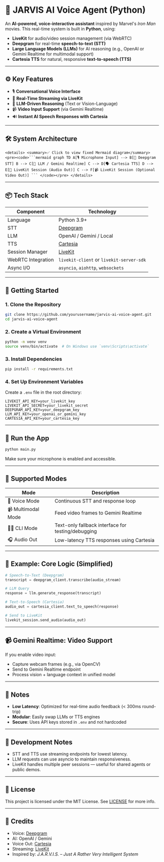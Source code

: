 # 🧠 JARVIS AI Voice Agent (Python)

An **AI-powered, voice-interactive assistant** inspired by Marvel's *Iron Man* movies. This real-time system is built in **Python**, using:

* **LiveKit** for audio/video session management (via WebRTC)
* **Deepgram** for real-time **speech-to-text (STT)**
* **Large Language Models (LLMs)** for AI reasoning (e.g., OpenAI or Gemini Realtime for multimodal support)
* **Cartesia TTS** for natural, responsive **text-to-speech (TTS)**

---

## ⚙️ Key Features

* 🎙️ **Conversational Voice Interface**
* 🔁 **Real-Time Streaming via LiveKit**
* 🧠 **LLM-Driven Reasoning** (Text or Vision-Language)
* 📹 **Video Input Support** (via Gemini Realtime)
* 🔊 **Instant AI Speech Responses with Cartesia**

---

## 🛠️ System Architecture

```mermaid
<details> <summary>✅ Click to view fixed Mermaid diagram</summary> <pre><code>```mermaid graph TD A[🎙️ Microphone Input] --> B[🧠 Deepgram STT] B --> C[🤖 LLM / Gemini Realtime] C --> D[🗣️ Cartesia TTS] D --> E[📡 LiveKit Session (Audio Out)] C --> F[📹 LiveKit Session (Optional Video Out)] ``` </code></pre> </details>
```

---

## 📦 Tech Stack

| Component          | Technology                               |
| ------------------ | ---------------------------------------- |
| Language           | Python 3.9+                              |
| STT                | [Deepgram](https://deepgram.com)         |
| LLM                | OpenAI / Gemini / Local                  |
| TTS                | [Cartesia](https://cartesia.ai)          |
| Session Manager    | [LiveKit](https://livekit.io)            |
| WebRTC Integration | `livekit-client` or `livekit-server-sdk` |
| Async I/O          | `asyncio`, `aiohttp`, `websockets`       |

---

## 🚀 Getting Started

### 1. Clone the Repository

```bash
git clone https://github.com/yourusername/jarvis-ai-voice-agent.git
cd jarvis-ai-voice-agent
```

### 2. Create a Virtual Environment

```bash
python -m venv venv
source venv/bin/activate  # On Windows use `venv\Scripts\activate`
```

### 3. Install Dependencies

```bash
pip install -r requirements.txt
```

### 4. Set Up Environment Variables

Create a `.env` file in the root directory:

```env
LIVEKIT_API_KEY=your_livekit_key
LIVEKIT_API_SECRET=your_livekit_secret
DEEPGRAM_API_KEY=your_deepgram_key
LLM_API_KEY=your_openai_or_gemini_key
CARTESIA_API_KEY=your_cartesia_key
```

---

## 🧪 Run the App

```bash
python main.py
```

Make sure your microphone is enabled and accessible.

---

## 🧠 Supported Modes

| Mode               | Description                                        |
| ------------------ | -------------------------------------------------- |
| 🎤 Voice Mode      | Continuous STT and response loop                   |
| 📹 Multimodal Mode | Feed video frames to Gemini Realtime               |
| 🧑‍💻 CLI Mode     | Text-only fallback interface for testing/debugging |
| 🎧 Audio Out       | Low-latency TTS responses using Cartesia           |

---

## 🧩 Example: Core Logic (Simplified)

```python
# Speech-to-Text (Deepgram)
transcript = deepgram_client.transcribe(audio_stream)

# LLM Query
response = llm.generate_response(transcript)

# Text-to-Speech (Cartesia)
audio_out = cartesia_client.text_to_speech(response)

# Send to LiveKit
livekit_session.send_audio(audio_out)
```

---

## 📹 Gemini Realtime: Video Support

If you enable video input:

* Capture webcam frames (e.g., via OpenCV)
* Send to Gemini Realtime endpoint
* Process vision + language context in unified model

---

## 📌 Notes

* **Low Latency**: Optimized for real-time audio feedback (< 300ms round-trip)
* **Modular**: Easily swap LLMs or TTS engines
* **Secure**: Uses API keys stored in `.env` and not hardcoded

---

## 🧰 Development Notes

* STT and TTS use streaming endpoints for lowest latency.
* LLM requests can use asyncio to maintain responsiveness.
* LiveKit handles multiple peer sessions — useful for shared agents or public demos.

---

## 📄 License

This project is licensed under the MIT License. See [LICENSE](./LICENSE) for more info.

---

## 📣 Credits

* Voice: [Deepgram](https://deepgram.com)
* AI: OpenAI / Gemini
* Voice Out: [Cartesia](https://cartesia.ai)
* Streaming: [LiveKit](https://livekit.io)
* Inspired by: *J.A.R.V.I.S. – Just A Rather Very Intelligent System*
